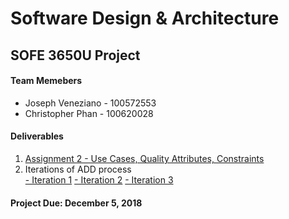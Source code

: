 # Software Design & Architecture

## SOFE 3650U Project

#### Team Memebers 

* Joseph Veneziano - 100572553
* Christopher Phan - 100620028

#### Deliverables 

1. [Assignment 2 - Use Cases, Quality Attributes, Constraints](https://github.com/SOFE3650F18/project-group-26/tree/master/Deliverable%201)
2. Iterations of ADD process<br> 
  [- Iteration 1](https://github.com/SOFE3650F18/project-group-26/tree/master/Iteration%201)
  [- Iteration 2](https://github.com/SOFE3650F18/project-group-26/tree/master/Iteration%202)
  [- Iteration 3](https://github.com/SOFE3650F18/project-group-26/tree/master/Iteration%203)

#### Project Due: December 5, 2018
